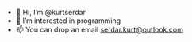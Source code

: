 - 👋 Hi, I’m @kurtserdar
- 👀 I’m interested in programming
- 📫 You can drop an email serdar.kurt@outlook.com

<!---
kurtserdar/kurtserdar is a ✨ special ✨ repository because its `README.md` (this file) appears on your GitHub profile.
You can click the Preview link to take a look at your changes.
--->
